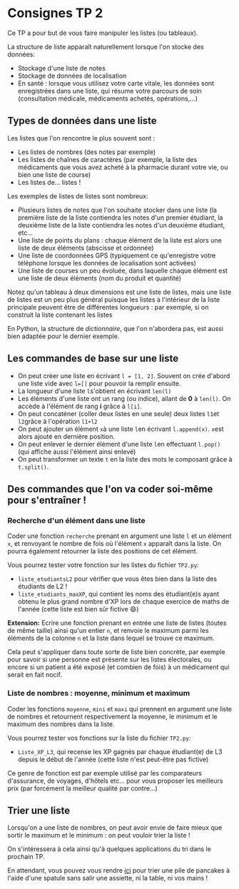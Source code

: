 # Consignes TP 2

Ce TP a pour but de vous faire manipuler les listes (ou tableaux).

La structure de liste apparaît naturellement lorsque l'on stocke des données:

- Stockage d'une liste de notes
- Stockage de données de localisation
- En santé : lorsque vous utilisez votre carte vitale, les données sont enregistrées dans une liste, qui résume votre parcours de soin (consultation médicale, médicaments achetés, opérations,...)

## Types de données dans une liste

Les listes que l'on rencontre le plus souvent sont :
- Les listes de nombres (des notes par exemple)
- Les listes de chaînes de caractères (par exemple, la liste des médicaments que vous avez acheté à la pharmacie durant votre vie, ou bien une liste de course)
- Les listes de... listes !

Les exemples de listes de listes sont nombreux:
- Plusieurs listes de notes que l'on souhaite stocker dans une liste (la première liste de la liste contiendra les notes d'un premier étudiant, la deuxième liste de la liste contiendra les notes d'un deuxième étudiant, etc...
- Une liste de points du plans : chaque élément de la liste est alors une liste de deux éléments (abscisse et ordonnée)
- Une liste de coordonnées GPS (typiquement ce qu'enregistre votre téléphone lorsque les données de localisation sont activées)
- Une liste de courses un peu évoluée, dans laquelle chaque élément est une liste de deux éléments (nom du produit et quantité)

Notez qu'un tableau à deux dimensions est une liste de listes, mais une liste de listes est un peu plus général puisque les listes à l'intérieur de la liste principale peuvent être de différentes longueurs : par exemple, si on construit la liste contenant les listes  

En Python, la structure de *dictionnaire*, que l'on n'abordera pas, est aussi bien adaptée pour le dernier exemple.

## Les commandes de base sur une liste
- On peut créer une liste en écrivant `l = [1, 2]`. Souvent on crée d'abord une liste
vide avec `l=[]` pour pouvoir la remplir ensuite.
- La longueur d'une liste `l`s'obtient en écrivant `len(l)`
- Les éléments d'une liste ont un rang (ou indice), allant de **0** à `len(l)`.
On accède à l'élément de rang **i** grâce à `l[i]`.
- On peut concaténer (coller deux listes en une seule) deux listes `l1`et `l2`grâce à l'opération `l1+l2`
- On peut ajouter un élément `x`à une liste `l`en écrivant `l.append(x)`. `x`est alors ajouté en dernière position.
- On peut enlever le dernier élément d'une liste `l`en effectuant `l.pop()` (qui affiche aussi l'élément ainsi enlevé)
- On peut transformer un texte `t` en la liste des mots le composant grâce à `t.split()`.

## Des commandes que l'on va coder soi-même pour s'entraîner !


### Recherche d'un élément dans une liste

Coder une fonction `recherche` prenant en argument une liste `l` et un élément `x`, et renvoyant le nombre de fois où l'élément `x` apparaît dans la liste. On pourra également retourner la liste des positions de cet élément.

Vous pourrez tester votre fonction sur les listes du fichier `TP2.py`:
- `liste_etudiantsL2` pour vérifier que vous êtes bien dans la liste des étudiants de L2 !
- `liste_etudiants_maxXP`, qui contient les noms des étudiant(e)s ayant obtenu le plus grand nombre d'XP lors de chaque exercice de maths de l'année (cette liste est bien sûr fictive :smile:)

**Extension:** Ecrire une fonction prenant en entrée une liste de listes (toutes de même taille) ainsi qu'un entier `n`, et renvoie le maximum parmi les éléments de la colonne
`n` et la liste dans lequel se trouve ce maximum. 


Cela peut s'appliquer dans toute sorte de liste bien concrète, par exemple pour savoir si une personne est présente sur les listes électorales, ou encore si un patient a été exposé (et combien de fois) à un médicament qui serait en fait nocif.


### Liste de nombres : moyenne, minimum et maximum

Coder les fonctions `moyenne`, `mini` et `maxi` qui prennent en argument une liste de nombres et retournent respectivement la moyenne, le minimum et le maximum des nombres dans la liste.

Vous pourrez tester vos fonctions sur la liste du fichier `TP2.py`:
- `Liste_XP_L3`, qui recense les XP gagnés par chaque étudiant(e) de L3 depuis le début de l'année (cette liste n'est peut-être pas fictive)

Ce genre de fonction est par exemple utilisé par les comparateurs d'assurance, de voyages, d'hôtels etc... pour vous proposer les meilleurs prix (par forcément la meilleur qualité par contre...)


## Trier une liste

Lorsqu'on a une liste de nombres, on peut avoir envie de faire mieux que sortir le maximum et le minimum : on peut vouloir trier la liste !

On s'intéressera à cela ainsi qu'à quelques applications du tri dans le prochain TP.

En attendant, vous pouvez vous rendre [ici](https://plm.telecomnancy.univ-lorraine.fr/#/ui/lessons/sort.pancake/) pour trier une pile de pancakes à l'aide d'une spatule sans salir une assiette, ni la table, ni vos mains !
